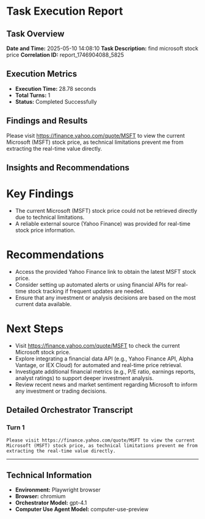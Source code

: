 # Task Execution Report

## Task Overview
**Date and Time:** 2025-05-10 14:08:10
**Task Description:** find microsoft stock price
**Correlation ID:** report_1746904088_5825

## Execution Metrics
- **Execution Time:** 28.78 seconds
- **Total Turns:** 1
- **Status:** Completed Successfully

## Findings and Results
Please visit https://finance.yahoo.com/quote/MSFT to view the current Microsoft (MSFT) stock price, as technical limitations prevent me from extracting the real-time value directly.

## Insights and Recommendations
# Key Findings

- The current Microsoft (MSFT) stock price could not be retrieved directly due to technical limitations.
- A reliable external source (Yahoo Finance) was provided for real-time stock price information.

# Recommendations

- Access the provided Yahoo Finance link to obtain the latest MSFT stock price.
- Consider setting up automated alerts or using financial APIs for real-time stock tracking if frequent updates are needed.
- Ensure that any investment or analysis decisions are based on the most current data available.

# Next Steps

- Visit https://finance.yahoo.com/quote/MSFT to check the current Microsoft stock price.
- Explore integrating a financial data API (e.g., Yahoo Finance API, Alpha Vantage, or IEX Cloud) for automated and real-time price retrieval.
- Investigate additional financial metrics (e.g., P/E ratio, earnings reports, analyst ratings) to support deeper investment analysis.
- Review recent news and market sentiment regarding Microsoft to inform any investment or trading decisions.

## Detailed Orchestrator Transcript

### Turn 1

```
Please visit https://finance.yahoo.com/quote/MSFT to view the current Microsoft (MSFT) stock price, as technical limitations prevent me from extracting the real-time value directly.
```

---



## Technical Information
- **Environment:** Playwright browser
- **Browser:** chromium
- **Orchestrator Model:** gpt-4.1
- **Computer Use Agent Model:** computer-use-preview
